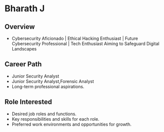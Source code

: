 # Bharath J

## Overview
- Cybersecurity Aficionado | Ethical Hacking Enthusiast | Future Cybersecurity Professional | Tech Enthusiast Aiming to Safeguard Digital Landscapes

## Career Path
- Junior Security Analyst
- Junior Security Analyst,Forensic Analyst
- Long-term professional aspirations.

## Role Interested
- Desired job roles and functions.
- Key responsibilities and skills for each role.
- Preferred work environments and opportunities for growth.
